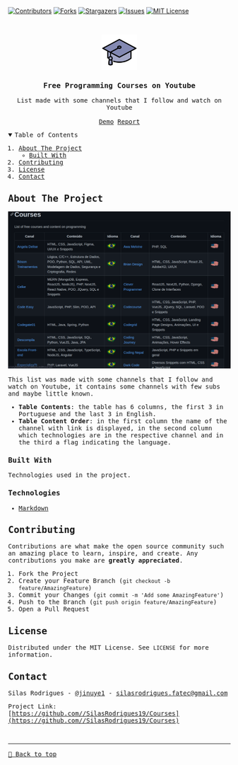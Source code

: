[![Contributors][contributors-shield]][contributors-url]
[![Forks][forks-shield]][forks-url]
[![Stargazers][stars-shield]][stars-url]
[![Issues][issues-shield]][issues-url]
[![MIT License][license-shield]][license-url]


<!-- PROJECT LOGO -->
<br />
<samp>
<p align="center">
  <a href="https://github.com//SilasRodrigues19/Courses">
    <img src="images/education.png" alt="Logo" width="80" height="80">
  </a>

  <h3 align="center">Free Programming Courses on Youtube</h3>

  <p align="center">
    List made with some channels that I follow and watch on Youtube 
    <br />
    <br />
    <a href="https://github.com/SilasRodrigues19/Courses/blob/main/CURSOS.md">Demo</a>
    <a href="https://github.com//SilasRodrigues19/Courses/issues">Report</a>
  </p>
</p>



<!-- TABLE OF CONTENTS -->
<details open="open">
  <summary>Table of Contents</summary>
  <ol>
    <li>
      <a href="#about-the-project">About The Project</a>
      <ul>
        <li><a href="#built-with">Built With</a></li>
      </ul>
    </li>
    <li><a href="#contributing">Contributing</a></li>
    <li><a href="#license">License</a></li>
    <li><a href="#contact">Contact</a></li>
  </ol>
</details>



<!-- ABOUT THE PROJECT -->
## About The Project

[![Preview][product-screenshot]](images/screenshot.png)

This list was made with some channels that I follow and watch on Youtube, it contains some channels with few subs and maybe little known.

* **Table Contents**: the table has 6 columns, the first 3 in Portuguese and the last 3 in English.
* **Table Content Order**: in the first column the name of the channel with link is displayed, in the second column which technologies are in the respective channel and in the third a flag indicating the language.

### Built With

Technologies used in the project.

### Technologies
* [Markdown](https://www.markdownguide.org/getting-started/)


<!-- CONTRIBUTING -->
## Contributing

Contributions are what make the open source community such an amazing place to learn, inspire, and create. Any contributions you make are **greatly appreciated**.

1. Fork the Project
2. Create your Feature Branch (`git checkout -b feature/AmazingFeature`)
3. Commit your Changes (`git commit -m 'Add some AmazingFeature'`)
4. Push to the Branch (`git push origin feature/AmazingFeature`)
5. Open a Pull Request


<!-- LICENSE -->
## License

Distributed under the MIT License. See `LICENSE` for more information.


<!-- CONTACT -->
## Contact

Silas Rodrigues - [@jinuye1](https://twitter.com/jinuye1) - silasrodrigues.fatec@gmail.com

Project Link: [https://github.com//SilasRodrigues19/Courses](https://github.com//SilasRodrigues19/Courses) <br>



<!-- MARKDOWN LINKS & IMAGES -->
<!-- https://www.markdownguide.org/basic-syntax/#reference-style-links -->
[contributors-shield]: https://img.shields.io/github/contributors/SilasRodrigues19/Courses.svg?style=for-the-badge
[contributors-url]: https://github.com/SilasRodrigues19/Courses/graphs/contributors
[forks-shield]: https://img.shields.io/github/forks/SilasRodrigues19/Courses.svg?style=for-the-badge
[forks-url]: https://github.com/SilasRodrigues19/Courses/network/members
[stars-shield]: https://img.shields.io/github/stars/SilasRodrigues19/Courses.svg?style=for-the-badge
[stars-url]: https://github.com/SilasRodrigues19/Courses/stargazers
[issues-shield]: https://img.shields.io/github/issues/SilasRodrigues19/Courses.svg?style=for-the-badge
[issues-url]: https://github.com/SilasRodrigues19/Courses/issues
[license-shield]: https://img.shields.io/github/license/SilasRodrigues19/Courses.svg?style=for-the-badge
[license-url]: https://github.com/SilasRodrigues19/Courses/blob/master/LICENSE
[product-screenshot]: images/screenshot.png
[license-url]: https://github.com/SilasRodrigues19/Courses/blob/master/LICENSE


<br><hr>
[🔼 Back to top](#Free-Programming-Courses-on-Youtube)

